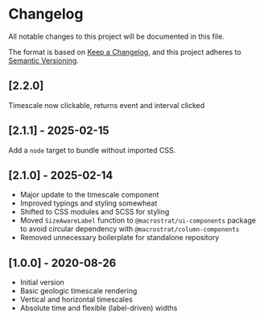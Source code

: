 # Changelog

All notable changes to this project will be documented in this file.

The format is based on [Keep a Changelog](https://keepachangelog.com/en/1.0.0/),
and this project adheres to
[Semantic Versioning](https://semver.org/spec/v2.0.0.html).

## [2.2.0]

Timescale now clickable, returns event and interval clicked

## [2.1.1] - 2025-02-15

Add a `node` target to bundle without imported CSS.

## [2.1.0] - 2025-02-14

- Major update to the timescale component
- Improved typings and styling somewheat
- Shifted to CSS modules and SCSS for styling
- Moved `SizeAwareLabel` function to `@macrostrat/ui-components` package to
  avoid circular dependency with `@macrostrat/column-components`
- Removed unnecessary boilerplate for standalone repository

## [1.0.0] - 2020-08-26

- Initial version
- Basic geologic timescale rendering
- Vertical and horizontal timescales
- Absolute time and flexible (label-driven) widths
